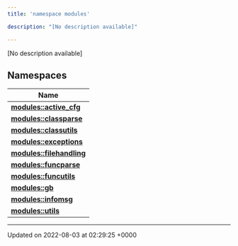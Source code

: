 ```yaml
---
title: 'namespace modules'

description: "[No description available]"

---
```







[No description available]

## Namespaces

| Name           |
| -------------- |
| **[modules::active_cfg](/documentation/code/colliderbit_development/namespaces/namespacemodules_1_1active__cfg/)**  |
| **[modules::classparse](/documentation/code/colliderbit_development/namespaces/namespacemodules_1_1classparse/)**  |
| **[modules::classutils](/documentation/code/colliderbit_development/namespaces/namespacemodules_1_1classutils/)**  |
| **[modules::exceptions](/documentation/code/colliderbit_development/namespaces/namespacemodules_1_1exceptions/)**  |
| **[modules::filehandling](/documentation/code/colliderbit_development/namespaces/namespacemodules_1_1filehandling/)**  |
| **[modules::funcparse](/documentation/code/colliderbit_development/namespaces/namespacemodules_1_1funcparse/)**  |
| **[modules::funcutils](/documentation/code/colliderbit_development/namespaces/namespacemodules_1_1funcutils/)**  |
| **[modules::gb](/documentation/code/colliderbit_development/namespaces/namespacemodules_1_1gb/)**  |
| **[modules::infomsg](/documentation/code/colliderbit_development/namespaces/namespacemodules_1_1infomsg/)**  |
| **[modules::utils](/documentation/code/colliderbit_development/namespaces/namespacemodules_1_1utils/)**  |






-------------------------------

Updated on 2022-08-03 at 02:29:25 +0000